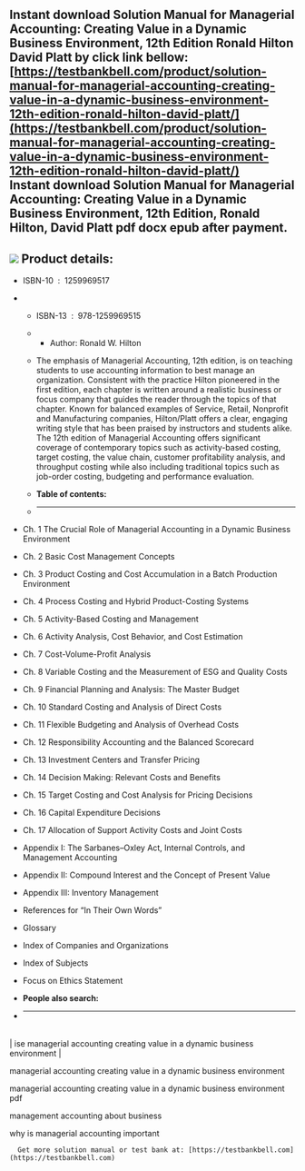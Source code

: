 Instant download **Solution Manual for Managerial Accounting: Creating Value in a Dynamic Business Environment, 12th Edition Ronald Hilton David Platt** by click link bellow:  
[https://testbankbell.com/product/solution-manual-for-managerial-accounting-creating-value-in-a-dynamic-business-environment-12th-edition-ronald-hilton-david-platt/](https://testbankbell.com/product/solution-manual-for-managerial-accounting-creating-value-in-a-dynamic-business-environment-12th-edition-ronald-hilton-david-platt/)  
**Instant download Solution Manual for Managerial Accounting: Creating Value in a Dynamic Business Environment, 12th Edition, Ronald Hilton, David Platt pdf docx epub after payment.**
---------------------------------------------------------------------------------------------------------------------------------------------------------------------------------------


![](https://testbankbell.com/wp-content/uploads/2023/05/9781259969515_SolutionManual-1-1.jpeg)
**Product details:**
--------------------


* ISBN-10 ‏ : ‎ 1259969517
* * ISBN-13 ‏ : ‎ 978-1259969515
  * * Author: Ronald W. Hilton
   
  * The emphasis of Managerial Accounting, 12th edition, is on teaching students to use accounting information to best manage an organization. Consistent with the practice Hilton pioneered in the first edition, each chapter is written around a realistic business or focus company that guides the reader through the topics of that chapter. Known for balanced examples of Service, Retail, Nonprofit and Manufacturing companies, Hilton/Platt offers a clear, engaging writing style that has been praised by instructors and students alike. The 12th edition of Managerial Accounting offers significant coverage of contemporary topics such as activity-based costing, target costing, the value chain, customer profitability analysis, and throughput costing while also including traditional topics such as job-order costing, budgeting and performance evaluation.
  * **Table of contents:**
  * ----------------------
 
* Ch. 1 The Crucial Role of Managerial Accounting in a Dynamic Business Environment
* Ch. 2 Basic Cost Management Concepts
* Ch. 3 Product Costing and Cost Accumulation in a Batch Production Environment
* Ch. 4 Process Costing and Hybrid Product-Costing Systems
* Ch. 5 Activity-Based Costing and Management
* Ch. 6 Activity Analysis, Cost Behavior, and Cost Estimation
* Ch. 7 Cost-Volume-Profit Analysis
* Ch. 8 Variable Costing and the Measurement of ESG and Quality Costs
* Ch. 9 Financial Planning and Analysis: The Master Budget
* Ch. 10 Standard Costing and Analysis of Direct Costs
* Ch. 11 Flexible Budgeting and Analysis of Overhead Costs
* Ch. 12 Responsibility Accounting and the Balanced Scorecard
* Ch. 13 Investment Centers and Transfer Pricing
* Ch. 14 Decision Making: Relevant Costs and Benefits
* Ch. 15 Target Costing and Cost Analysis for Pricing Decisions
* Ch. 16 Capital Expenditure Decisions
* Ch. 17 Allocation of Support Activity Costs and Joint Costs
* Appendix I: The Sarbanes–Oxley Act, Internal Controls, and Management Accounting
* Appendix II: Compound Interest and the Concept of Present Value
* Appendix III: Inventory Management
* References for “In Their Own Words”
* Glossary
* Index of Companies and Organizations
* Index of Subjects
* Focus on Ethics Statement
* **People also search:**
* -----------------------



|  |
| --- |
| 
ise managerial accounting creating value in a dynamic business environment
 |


 managerial accounting creating value in a dynamic business environment

 managerial accounting creating value in a dynamic business environment pdf

 management accounting about business

 why is managerial accounting important




      Get more solution manual or test bank at: [https://testbankbell.com](https://testbankbell.com)
